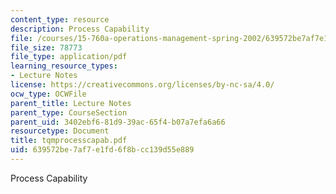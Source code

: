 ```yaml
---
content_type: resource
description: Process Capability
file: /courses/15-760a-operations-management-spring-2002/639572be7af7e1fd6f8bcc139d55e889_tqmprocesscapab.pdf
file_size: 78773
file_type: application/pdf
learning_resource_types:
- Lecture Notes
license: https://creativecommons.org/licenses/by-nc-sa/4.0/
ocw_type: OCWFile
parent_title: Lecture Notes
parent_type: CourseSection
parent_uid: 3402ebf6-81d9-39ac-65f4-b07a7efa6a66
resourcetype: Document
title: tqmprocesscapab.pdf
uid: 639572be-7af7-e1fd-6f8b-cc139d55e889
---
```

Process Capability